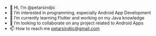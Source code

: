 - 👋 Hi, I’m @petarsindjic
- 👀 I’m interested in programming, especially Android App Development
- 🌱 I’m currently learning Flutter and working on my Java knowledge
- 💞️ I’m looking to collaborate on any project related to Android Apps
- 📫 How to reach me petarsindjic@gmail.com

<!---
petarsindjic/petarsindjic is a ✨ special ✨ repository because its `README.md` (this file) appears on your GitHub profile.
You can click the Preview link to take a look at your changes.
--->
